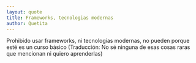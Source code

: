 ```yaml
---
layout: quote
title: Frameworks, tecnologias modernas
author: Quetita
---
```


Prohibido usar frameworks, ni tecnologias modernas, no pueden porque esté es un curso básico (Traducción: No sé ninguna de esas cosas raras que mencionan ni quiero aprenderlas)